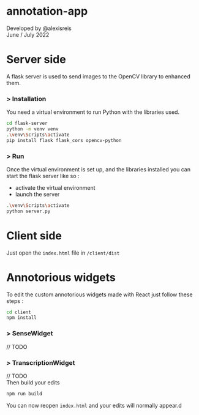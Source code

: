 # annotation-app

Developed by @alexisreis  
June / July 2022

# Server side
A flask server is used to send images to the OpenCV library to enhanced them.
### \> Installation
You need a virtual environment to run Python with the libraries used.
```bash
cd flask-server
python -m venv venv
.\venv\Scripts\activate
pip install flask flask_cors opencv-python
```

### \> Run
Once the virtual environment is set up, and the libraries installed you can 
start the flask server like so :
- activate the virtual environment
- launch the server
```bash
.\venv\Scripts\activate
python server.py
```

# Client side
Just open the `index.html` file in `/client/dist`

# Annotorious widgets
To edit the custom annotorious widgets made with React just follow these 
steps :
```bash
cd client
npm install
```
### \> SenseWidget
// TODO
### \> TranscriptionWidget
// TODO  
Then build your edits
```bash
npm run build
```
You can now reopen `index.html` and your edits will normally appear.d